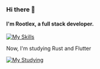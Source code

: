 ### Hi there 👋
#### I'm Rootlex, a full stack developer.

[![My Skills](https://skillicons.dev/icons?i=js,html,css,pug,astro,sass,tailwind,ts,windicss,vue,nuxtjs,nodejs,svelte,docker)](https://github.com/rootlexme/rootlexme/)

Now, I'm studying Rust and Flutter

[![My Studying](https://skillicons.dev/icons?i=rust,flutter,dart)](https://github.com/rootlexme/rootlexme/)
